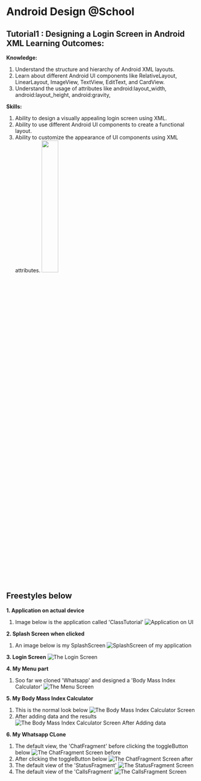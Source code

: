 # **Android Design @School**

## Tutorial1 : Designing a Login Screen in Android XML Learning Outcomes:
**Knowledge:**
1. Understand the structure and hierarchy of Android XML layouts.
2. Learn about different Android UI components like RelativeLayout, LinearLayout, ImageView, TextView, EditText, and CardView.
3. Understand the usage of attributes like android:layout_width, android:layout_height, android:gravity, 

**Skills:**
1. Ability to design a visually appealing login screen using XML.
2. Ability to use different Android UI components to create a functional layout.
3. Ability to customize the appearance of UI components using XML attributes.
   <img src="https://github.com/BakangMonei/CET343/blob/main/app/src/main/res/drawable/pic3.jpg" width="30%">


## Freestyles below
**1. Application on actual device**
1. Image below is the application called 'ClassTutorial'
   ![Application on UI ](https://github.com/BakangMonei/CET343/blob/main/app/src/main/res/drawable/pic1.jpg)

**2. Splash Screen when clicked**
1. An image below is my SplashScreen
   ![SplashScreen of my application ](https://github.com/BakangMonei/CET343/blob/main/app/src/main/res/drawable/pic2.jpg)

**3. Login Screen**
   ![The Login Screen ](https://github.com/BakangMonei/CET343/blob/main/app/src/main/res/drawable/pic3.jpg)

**4. My Menu part**
1. Soo far we cloned 'Whatsapp' and designed a 'Body Mass Index Calculator'
   ![The Menu Screen ](https://github.com/BakangMonei/CET343/blob/main/app/src/main/res/drawable/pic4.jpg)

**5. My Body Mass Index Calculator**
1. This is the normal look below
   ![The Body Mass Index Calculator Screen ](https://github.com/BakangMonei/CET343/blob/main/app/src/main/res/drawable/pic5.jpg)
2. After adding data and the results
   ![The Body Mass Index Calculator Screen After Adding data ](https://github.com/BakangMonei/CET343/blob/main/app/src/main/res/drawable/pc6.jpg)

**6. My Whatsapp CLone**
1. The default view, the 'ChatFragment' before clicking the toggleButton below
   ![The ChatFragment Screen before ](https://github.com/BakangMonei/CET343/blob/main/app/src/main/res/drawable/pic7.jpg)
2. After clicking the toggleButton below
   ![The ChatFragment Screen after ](https://github.com/BakangMonei/CET343/blob/main/app/src/main/res/drawable/pic10.jpg)
3. The default view of the 'StatusFragment'
   ![The StatusFragment Screen ](https://github.com/BakangMonei/CET343/blob/main/app/src/main/res/drawable/pic8.jpg)
4. The default view of the 'CallsFragment'
   ![The CallsFragment Screen ](https://github.com/BakangMonei/CET343/blob/main/app/src/main/res/drawable/pic9.jpg)